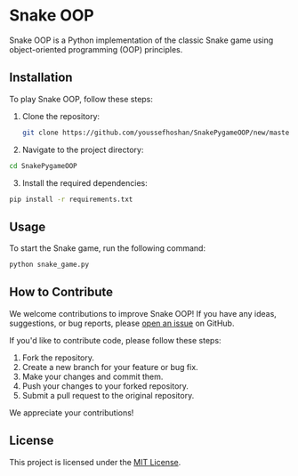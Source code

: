 # Snake OOP

Snake OOP is a Python implementation of the classic Snake game using object-oriented programming (OOP) principles.

## Installation

To play Snake OOP, follow these steps:

1. Clone the repository:

   ```bash
   git clone https://github.com/youssefhoshan/SnakePygameOOP/new/master
   
2. Navigate to the project directory:

  ```bash 
  cd SnakePygameOOP
  ```
3.  Install the required dependencies:

```bash
pip install -r requirements.txt
```

## Usage 
To start the Snake game, run the following command:

  ```bash
 python snake_game.py 
  ```
  
## How to Contribute

We welcome contributions to improve Snake OOP! If you have any ideas, suggestions, or bug reports, please [open an issue](https://github.com/your-username/snake-oop/issues) on GitHub.

If you'd like to contribute code, please follow these steps:

1. Fork the repository.
2. Create a new branch for your feature or bug fix.
3. Make your changes and commit them.
4. Push your changes to your forked repository.
5. Submit a pull request to the original repository.

We appreciate your contributions!

## License

This project is licensed under the [MIT License](LICENSE).
